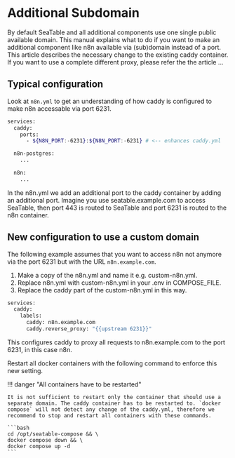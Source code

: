 # Additional Subdomain

By default SeaTable and all additional components use one single public available domain. This manual explains what to do if you want to make an additional component like n8n available via (sub)domain instead of a port. This article describes the necessary change to the existing caddy container. If you want to use a complete different proxy, please refer the the article ...

## Typical configuration

Look at `n8n.yml` to get an understanding of how caddy is configured to make n8n accessable via port 6231.

```bash
services:
  caddy:
    ports:
      - ${N8N_PORT:-6231}:${N8N_PORT:-6231} # <-- enhances caddy.yml

  n8n-postgres:
    ...

  n8n:
    ...
```

In the n8n.yml we add an additional port to the caddy container by adding an additional port. Imagine you use seatable.example.com to access SeaTable, then port 443 is routed to SeaTable and port 6231 is routed to the n8n container.

## New configuration to use a custom domain

The following example assumes that you want to access n8n not anymore via the port 6231 but with the URL `n8n.example.com`.

1. Make a copy of the n8n.yml and name it e.g. custom-n8n.yml.
2. Replace n8n.yml with custom-n8n.yml in your .env in COMPOSE_FILE.
3. Replace the caddy part of the custom-n8n.yml in this way.

```bash
services:
  caddy:
    labels:
      caddy: n8n.example.com
      caddy.reverse_proxy: "{{upstream 6231}}"
```

This configures caddy to proxy all requests to n8n.example.com to the port 6231, in this case n8n.

Restart all docker containers with the following command to enforce this new setting.

!!! danger "All containers have to be restarted"

    It is not sufficient to restart only the container that should use a separate domain. The caddy container has to be restarted to. `docker compose` will not detect any change of the caddy.yml, therefore we recommend to stop and restart all containers with these commands.

    ```bash
    cd /opt/seatable-compose && \
    docker compose down && \
    docker compose up -d
    ```
